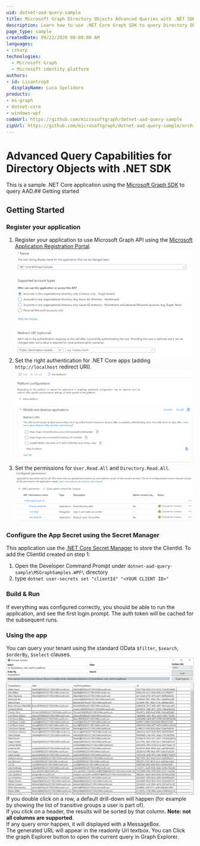 ```yaml
---
uid: dotnet-aad-query-sample
title: Microsoft Graph Directory Objects Advanced Queries with .NET SDK
description: Learn how to use .NET Core Graph SDK to query Directory Objects with a simple app that mimick Graph Explorer
page_type: sample
createdDate: 09/22/2020 00:00:00 AM
languages:
- csharp
technologies:
  - Microsoft Graph
  - Microsoft identity platform
authors:
- id: Licantrop0
  displayName: Luca Spolidoro
products:
- ms-graph
- dotnet-core
- windows-wpf
codeUrl: https://github.com/microsoftgraph/dotnet-aad-query-sample
zipUrl: https://github.com/microsoftgraph/dotnet-aad-query-sample/archive/master.zip
---
```


# Advanced Query Capabilities for Directory Objects with .NET SDK

This is a sample .NET Core application using the [Microsoft Graph SDK](https://github.com/microsoftgraph/msgraph-sdk-dotnet) to query AAD.## Getting started

## Getting Started

### Register your application

1. Register your application to use Microsoft Graph API using the [Microsoft Application Registration Portal](https://aka.ms/appregistrations).
![Application Registration](docs/register_app.png)
2. Set the right authentication for .NET Core apps (adding `http://localhost` redirect URI).
![Platform Configuration](docs/platform_config.png)
3. Set the permissions for `User.Read.All` and `Directory.Read.All`.
![Api Permissions](docs/api_permissions.png)

### Configure the App Secret using the Secret Manager

This application use the [.NET Core Secret Manager](https://docs.microsoft.com/en-us/aspnet/core/security/app-secrets?view=aspnetcore-3.1&tabs=windows) to store the ClientId.
To add the ClientId created on step 1:

1. Open the Developer Command Prompt under `dotnet-aad-query-sample\MSGraphSamples.WPF\` directory
2. type `dotnet user-secrets set "clientId" "<YOUR CLIENT ID>"`

### Build & Run

If everything was configured correctly, you should be able to run the application, and see the first login prompt.
The auth token will be cached for the subsequent runs.

### Using the app

You can query your tenant using the standard OData `$filter`, `$search`, `$orderBy`, `$select` clauses.
![Screenshot of the App](docs/app1.png)
If you double click on a row, a default drill-down will happen (for example by showing the list of transitive groups a user is part of).  
If you click on a header, the results will be sorted by that column. **Note: not all columns are supported**.  
If any query error happen, it will displayed with a MessageBox.  
The generated URL will appear in the readonly Url textbox. You can Click the graph Explorer button to open the current query in Graph Explorer.
